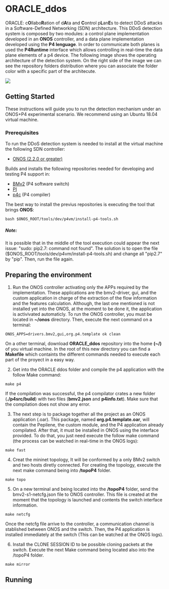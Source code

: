 # ORACLE_ddos

ORACLE: c**O**llabo**R**ation of d**A**ta and **C**ontrol p**L**an**E**s to detect DDoS attacks in a Software-Defined Networking (SDN) architecture. This DDoS detection system is composed by two modules: a control plane implementation developed in an **ONOS** controller, and a data plane implementation developed using the **P4 lenguage**.  In order to communicate both planes is used the **P4Runtime** interface which allows controlling in real-time the data plane elements of a p4 device. The following image shows the operating architecture of the detection system. On the right side of the image we can see the repository folders distribution where you can associate the folder color with a specific part of the architecute.  

![](https://github.com/sebitas0623/ORACLE_ddos/blob/master/images/Archit.png)


## Getting Started

These instructions will guide you to run the detection mechanism under an ONOS+P4 experimental scenario. We recommend using an Ubuntu 18.04 virtual machine.

### Prerequisites

To run the DDoS detection system is needed to install at the virtual machine the following SDN controller:

- [ONOS (2.2.0 or greater)](https://wiki.onosproject.org/display/ONOS/Development+Environment+Setup "ONOS")

Builds and installs the following repositories needed for developing and testing P4 support in:

- [BMv2](https://github.com/p4lang/behavioral-model) (P4 software switch)
- [PI](https://github.com/p4lang/PI)
- [p4c](https://github.com/p4lang/p4c) (P4 compiler)

The best way to install the previus repositories is executing the tool that brings **ONOS**:

```
bash $ONOS_ROOT/tools/dev/p4vm/install-p4-tools.sh
```

##### Note:
It is possible that in the middle of the tool execution could appear the next issue: "sudo: pip2.7: command not found". The solution is to open the file ($ONOS_ROOT/tools/dev/p4vm/install-p4-tools.sh) and change all "pip2.7" by "pip". Then, run the file again.

## Preparing the environment
1. Run the ONOS controller activating only the APPs required by the implementation. These applications are the bmv2-driver, gui, and the custom application in charge of the extraction of the flow information and the features calculation. Although, the last one mentioned is not installed yet into the ONOS, at the moment to be done it, the application is activivated automaticly. To run the ONOS controller, you must be located in **~/onos** directory. Then, execute the next command on a terminal:  
```
ONOS_APPS=drivers.bmv2,gui,org.p4.template ok clean
```
On a other terminal, download **ORACLE_ddos** repository into the home **(~/)** of you virtual machine. In the root of this new directory you can find a **Makefile** which containts the different commands needed to execute each part of the proyect in a easy way.      

2. Get into the ORACLE ddos folder and compile the p4 application with the follow Make command:
```
make p4
```
If the compilation was successful, the p4 compilator crates a new folder (**./p4src/build**) with two files (**bmv2.json** and **p4info.txt**). Make sure that the compilation does not show any error.

3. The next step is to package together all the project as an ONOS application (.oar). This package, named **org.p4.template.oar**, will contain the Pepilene, the custom module, and the P4 application already compilated. After that, it must be installed in ONOS using the interface provided. To do that, you just need execute the follow make command (the process can be watched in real-time in the ONOS logs):
```
make fast
```

4. Creat the mininet topology, It will be conformed by a only BMv2 switch and two hosts diretly connected. For creating the topology, execute the next make command being into **/topoP4** folder.
```
make topo
```

5. On a new terminal and being located into the **/topoP4** folder, send the bmv2-s1-netcfg.json file to ONOS controller. This file is created at the moment that the topology is launched and contents the switch interface information.
```
make netcfg
```
Once the netcfg file arrive to the controller, a communication channel  is stablished between ONOS  and the switch. Then, the P4 application is installed immediately at the switch (This can be watched at the ONOS logs).

6. Install the CLONE SESSION ID to be possible cloning packets at the switch. Execute the next Make command being located also into the /topoP4 folder.
```
make mirror
```

## Running

